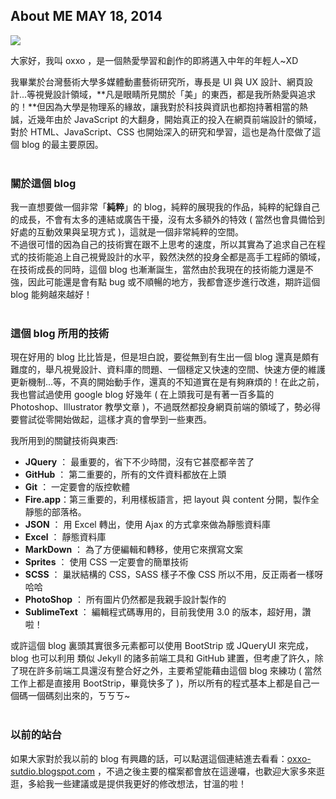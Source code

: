 <!-- @@master  = ../../_layout.html-->

<!-- @@block  =  jsBottom-->

<include src="../../_articles-js.html"></include>

<!-- @@close-->

<!-- @@block  =  css-->

<include src="../../_articles-css.html"></include>

<!-- @@close-->

<!-- @@block  =  articles-social-->

<include src="../../_articles-social.html"></include>

<!-- @@close-->

<!-- @@block  =  articles-footer-->

<include src="../../_articles.html"></include>

<!-- @@close-->

<!-- @@block  =  meta-->

<meta property="article:published_time" content="2014-05-18T17:25:00+01:00">

<meta name="keywords" content="oxxo,SVG,CSS,jQuery,網頁前端,UI,UX,視覺設計,網頁設計,設計,介面設計,創意,創作,攝影,web,前端技術,web design,design,web,ui design,frontend,css3">

<meta name="description" content="大家好，我叫 oxxo ，是一個熱愛學習和創作的即將邁入中年的年輕人~ 我畢業於台灣藝術大學多媒體動畫藝術研究所，專長是 UI 與 UX 設計、網頁設計...等視覺設計領域，凡是眼睛所見關於「美」的東西，都是我所熱愛與追求的！">

<meta itemprop="name" content="About Me - OXXO.STUDIO">

<meta itemprop="image" content="http://www.oxxostudio.tw/img/articles/201405/20140518_1_01.jpg">

<meta itemprop="description" content="大家好，我叫 oxxo ，是一個熱愛學習和創作的即將邁入中年的年輕人~ 我畢業於台灣藝術大學多媒體動畫藝術研究所，專長是 UI 與 UX 設計、網頁設計...等視覺設計領域，凡是眼睛所見關於「美」的東西，都是我所熱愛與追求的！">

<meta property="og:title" content="About Me - OXXO.STUDIO" >

<meta property="og:url" content="http://www.oxxostudio.tw/articles/201405/about-me.html">

<meta property="og:image" content="http://www.oxxostudio.tw/img/articles/201405/20140518_1_01.jpg">

<meta property="og:description" content="大家好，我叫 oxxo ，是一個熱愛學習和創作的即將邁入中年的年輕人~ 我畢業於台灣藝術大學多媒體動畫藝術研究所，專長是 UI 與 UX 設計、網頁設計...等視覺設計領域，凡是眼睛所見關於「美」的東西，都是我所熱愛與追求的！" >

<title>About Me - OXXO.STUDIO</title>

<!-- @@close-->

<!-- @@block  =  articles-content-->

## About ME <span class="article-date" tag="others">MAY 18, 2014</span>

<img src="/img/articles/201405/20140518_1_01.jpg" class="preview-img">

大家好，我叫 oxxo ，是一個熱愛學習和創作的即將邁入中年的年輕人~XD  
	
我畢業於台灣藝術大學多媒體動畫藝術研究所，專長是 UI 與 UX 設計、網頁設計...等視覺設計領域，**凡是眼睛所見關於「美」的東西，都是我所熱愛與追求的！**但因為大學是物理系的緣故，讓我對於科技與資訊也都抱持著相當的熱誠，近幾年由於 JavaScript 的大翻身，開始真正的投入在網頁前端設計的領域，對於 HTML、JavaScript、CSS 也開始深入的研究和學習，這也是為什麼做了這個 blog 的最主要原因。
<br/>
<br/>
### 關於這個 blog
我一直想要做一個非常「**純粹**」的 blog，純粹的展現我的作品，純粹的紀錄自己的成長，不會有太多的連結或廣告干擾，沒有太多額外的特效 ( 當然也會具備恰到好處的互動效果與呈現方式 )，這就是一個非常純粹的空間。  
不過很可惜的因為自己的技術實在跟不上思考的速度，所以其實為了追求自己在程式的技術能追上自己視覺設計的水平，毅然決然的投身全都是高手工程師的領域，在技術成長的同時，這個 blog 也漸漸誕生，當然由於我現在的技術能力還是不強，因此可能還是會有點 bug 或不順暢的地方，我都會逐步進行改進，期許這個 blog 能夠越來越好！
<br/>
<br/>
### 這個 blog 所用的技術
	
現在好用的 blog 比比皆是，但是坦白說，要從無到有生出一個 blog 還真是頗有難度的，舉凡視覺設計、資料庫的問題、一個穩定又快速的空間、快速方便的維護更新機制...等，不真的開始動手作，還真的不知道實在是有夠麻煩的！在此之前，我也嘗試過使用 google blog 好幾年 ( 在上頭我可是有著一百多篇的 Photoshop、Illustrator 教學文章 )，不過既然都投身網頁前端的領域了，勢必得要嘗試從零開始做起，這樣才真的會學到一些東西。 

我所用到的關鍵技術與東西:

- **JQuery** ： 最重要的，省下不少時間，沒有它甚麼都辛苦了
- **GitHub** ： 第二重要的，所有的文件資料都放在上頭
- **Git** ： 一定要會的版控軟體
- **Fire.app**：第三重要的，利用樣板語言，把 layout 與 content 分開，製作全靜態的部落格。
- **JSON** ： 用 Excel 轉出，使用 Ajax 的方式拿來做為靜態資料庫
- **Excel** ： 靜態資料庫
- **MarkDown** ： 為了方便編輯和轉移，使用它來撰寫文案
- **Sprites** ： 使用 CSS 一定要會的簡單技術
- **SCSS** ： 巢狀結構的 CSS，SASS 樣子不像 CSS 所以不用，反正兩者一樣呀哈哈
- **PhotoShop** ： 所有圖片仍然都是我親手設計製作的
- **SublimeText** ： 編輯程式碼專用的，目前我使用 3.0 的版本，超好用，讚啦！

或許這個 blog 裏頭其實很多元素都可以使用 BootStrip 或 JQueryUI 來完成，blog 也可以利用 類似 Jekyll 的諸多前端工具和 GitHub 建置，但考慮了許久，除了現在許多前端工具還沒有整合好之外，主要希望能藉由這個 blog 來練功 ( 當然工作上都是直接用 BootStrip，畢竟快多了 )，所以所有的程式基本上都是自己一個碼一個碼刻出來的，ㄎㄎㄎ~
<br/>
<br/>
### 以前的站台
	
如果大家對於我以前的 blog 有興趣的話，可以點選這個連結進去看看：[oxxo-sutdio.blogspot.com](http://oxxo-sutdio.blogspot.com) ，不過之後主要的檔案都會放在這邊囉，也歡迎大家多來逛逛，多給我一些建議或是提供我更好的修改想法，甘溫的啦！

<!-- @@close-->
